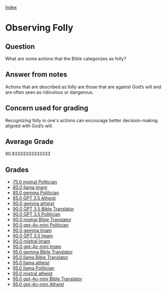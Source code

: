 
[Index](../../index.md)
# Observing Folly
## Question
What are some actions that the Bible categorizes as folly?

## Answer from notes
Actions that are described as folly are those that are against God’s will and are often seen as ridiculous or dangerous.

## Concern used for grading
Recognizing folly in one's actions can encourage better decision-making aligned with God’s will.

## Average Grade
90.83333333333333

## Grades
 * [75.0 mistral Politician](../answers/mistral_Politician/Observing_Folly.md)
 * [80.0 llama Imam](../answers/llama_Imam/Observing_Folly.md)
 * [85.0 gemma Politician](../answers/gemma_Politician/Observing_Folly.md)
 * [85.0 GPT 3.5 Atheist](../answers/GPT_3.5_Atheist/Observing_Folly.md)
 * [90.0 gemma atheist](../answers/gemma_atheist/Observing_Folly.md)
 * [90.0 GPT 3.5 Bible Translator](../answers/GPT_3.5_Bible_Translator/Observing_Folly.md)
 * [90.0 GPT 3.5 Politician](../answers/GPT_3.5_Politician/Observing_Folly.md)
 * [90.0 mistral Bible Translator](../answers/mistral_Bible_Translator/Observing_Folly.md)
 * [90.0 gpt-4o-mini Politician](../answers/gpt-4o-mini_Politician/Observing_Folly.md)
 * [90.0 gemma Imam](../answers/gemma_Imam/Observing_Folly.md)
 * [90.0 GPT 3.5 Imam](../answers/GPT_3.5_Imam/Observing_Folly.md)
 * [90.0 mistral Imam](../answers/mistral_Imam/Observing_Folly.md)
 * [90.0 gpt-4o-mini Imam](../answers/gpt-4o-mini_Imam/Observing_Folly.md)
 * [95.0 gemma Bible Translator](../answers/gemma_Bible_Translator/Observing_Folly.md)
 * [95.0 llama Bible Translator](../answers/llama_Bible_Translator/Observing_Folly.md)
 * [95.0 llama atheist](../answers/llama_atheist/Observing_Folly.md)
 * [95.0 llama Politician](../answers/llama_Politician/Observing_Folly.md)
 * [95.0 mistral atheist](../answers/mistral_atheist/Observing_Folly.md)
 * [95.0 gpt-4o-mini Bible Translator](../answers/gpt-4o-mini_Bible_Translator/Observing_Folly.md)
 * [95.0 gpt-4o-mini Atheist](../answers/gpt-4o-mini_Atheist/Observing_Folly.md)
